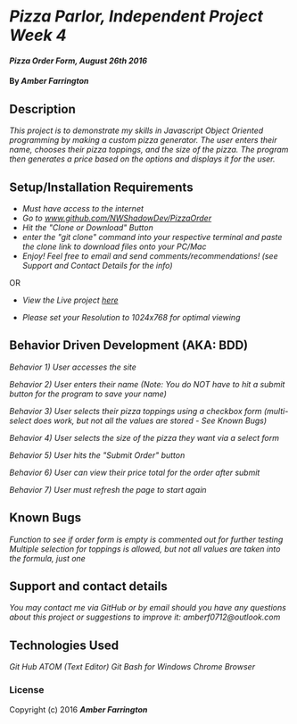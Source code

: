 # _Pizza Parlor, Independent Project Week 4_

#### _Pizza Order Form, August 26th 2016_

#### By _Amber Farrington_

## Description

_This project is to demonstrate my skills in Javascript Object Oriented programming by making a custom pizza generator. The user enters their name, chooses their pizza toppings, and the size of the pizza. The program then generates a price based on the options and displays it for the user._

## Setup/Installation Requirements

* _Must have access to the internet_
* _Go to www.github.com/NWShadowDev/PizzaOrder_
* _Hit the "Clone or Download" Button_
* _enter the "git clone" command into your respective terminal and paste the clone link to download files onto your PC/Mac_
* _Enjoy! Feel free to email and send comments/recommendations! (see Support and Contact Details for the info)_

OR

* _View the Live project [here](https://nwshadowdev.github.io/PizzaOrder/)_

* _Please set your Resolution to 1024x768 for optimal viewing_


## Behavior Driven Development (AKA: BDD)

_Behavior 1) User accesses the site_

_Behavior 2) User enters their name (Note: You do NOT have to hit a submit button for the program to save your name)_

_Behavior 3) User selects their pizza toppings using a checkbox form (multi-select does work, but not all the values are stored - See Known Bugs)_

_Behavior 4) User selects the size of the pizza they want via a select form_

_Behavior 5) User hits the "Submit Order" button_

_Behavior 6) User can view their price total for the order after submit_

_Behavior 7) User must refresh the page to start again_


## Known Bugs

_Function to see if order form is empty is commented out for further testing_
_Multiple selection for toppings is allowed, but not all values are taken into the formula, just one_


## Support and contact details

_You may contact me via GitHub or by email should you have any questions about this project or suggestions to improve it:
amberf0712@outlook.com_


## Technologies Used

_Git Hub_
_ATOM (Text Editor)_
_Git Bash for Windows_
_Chrome Browser_

### License
Copyright (c) 2016 **_Amber Farrington_**
